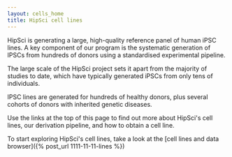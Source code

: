```yaml
---
layout: cells_home
title: HipSci cell lines
---
```


HipSci is generating a large, high-quality reference panel of human iPSC lines. A key
component of our program is the systematic generation of IPSCs from hundreds of
donors using a standardised experimental pipeline.

The large scale of the HipSci project sets it apart from the majority of studies to date,
which have typically generated iPSCs from only tens of individuals.

IPSC lines are generated for hundreds of healthy donors, plus several cohorts of donors
with inherited genetic diseases.

Use the links at the top of this page to find out more about HipSci's cell lines,
our derivation pipeline, and how to obtain a cell line.

To start exploring HipSci's cell lines, take a look at the [cell lines and data browser]({% post_url 1111-11-11-lines %})
